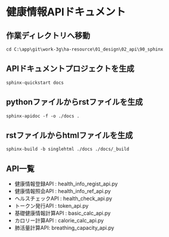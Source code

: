 # 健康情報APIドキュメント

## 作業ディレクトリへ移動
```
cd C:\app\git\work-3g\ha-resource\01_design\02_api\90_sphinx
```
## APIドキュメントプロジェクトを生成
```
sphinx-quickstart docs
```

## pythonファイルからrstファイルを生成
```
sphinx-apidoc -f -o ./docs .
```

## rstファイルからhtmlファイルを生成
```
sphinx-build -b singlehtml ./docs ./docs/_build
```

## API一覧
* 健康情報登録API : health_info_regist_api.py
* 健康情報照会API : health_info_ref_api.py
* ヘルスチェックAPI : health_check_api.py
* トークン発行API : token_api.py
* 基礎健康情報計算API : basic_calc_api.py
* カロリー計算API : calorie_calc_api.py
* 肺活量計算API: breathing_capacity_api.py